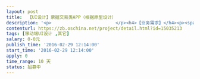 ```yaml
---                
layout: post       
title:  【UI设计】票据交易类APP（根据原型设计）           
description: '<p>                        </p><h4>【业务需求】</h4><p><span style="font-size: 15.4px;"><span style="color: rgb(87, 99, 105); font-size: 14px;">银行承兑汇票贴现利率和票据买卖信息为核心产品，旨在建立中国最快捷、最全面、最权威的网上票据交易信息（银行承兑汇票贴现利率报价）平台，帮助票据交易主体节约交易成本，实现利益最优化。</span></span></p><h4>【人员要求】</h4><p style="margin-left: 40px;"><span style="color: rgb(51, 51, 51); font-size: 14px;"><b>必要的</b></span></p><p style="margin-left: 80px;"><span style="color: rgb(51, 51, 51); font-size: 14px;">- 优秀的视觉设计能力，对同类APP设计有一定的理解；</span></p><p style="margin-left: 80px;"><span style="color: rgb(51, 51, 51); font-size: 14px;">- 玩得好设计兵器，快捷键、技巧与组合玩法；</span></p><p style="margin-left: 80px;"><span style="color: rgb(51, 51, 51); font-size: 14px;">- 像素级细节严谨把控的专业精神；</span></p><p style="margin-left: 80px;"><span style="color: rgb(51, 51, 51); font-size: 14px;">- 5年以上APP项目界面经验。</span></p><p style="margin-left: 40px;"><span style="color: rgb(51, 51, 51); font-size: 14px;"><b>领先的</b></span></p><p style="margin-left: 80px;"><span style="color: rgb(51, 51, 51); font-size: 14px;">- 有形象物、插画经验的优先。</span></p><p style="margin-left: 80px;"><span style="color: rgb(51, 51, 51); font-size: 14px;">- 图标撸得好的优先。</span></p><p style="margin-left: 80px;"><span style="color: rgb(51, 51, 51); font-size: 14px;">- 有独门的设计技巧或心得，优先。</span></p><p style="margin-left: 80px;"><span style="color: rgb(51, 51, 51); font-size: 14px;">- 懂渲染视频的优先。</span></p><p style="margin-left: 80px;"><span style="color: rgb(51, 51, 51); font-size: 14px;">- 有参加过设计比赛得奖的优先。</span></p><h4>【交付要求】</h4><p style="margin-left: 40px;">1、界面风格清晰简洁</p><p style="margin-left: 40px;">2、完整源文件</p><p style="margin-left: 40px;">3、提供发票</p><p style="margin-left: 40px;"><br></p><h2><span style="font-size: 1.1em;">【参与方式】</span></h2><p style="margin-left: 40px;">&nbsp;请在报名时附上您的案例，如果觉得OK，我们会有专人与您联系；</p><p><span style="color: rgb(0, 0, 0); font-size: 1.1em;">【交付方式】</span><br></p><p style="margin-left: 40px;">双方协商后，通过众包平台制定协议</p><p style="margin-left: 40px;"><br></p><p>                    </p>'     
contenturl: https://zb.oschina.net/project/detail.html?id=15035213      
tags: [移动端UI设计 ,其它]            
salary: 0-0元          
publish_time: '2016-02-29 12:14:00'         
start_time: '2016-02-29 12:14:00'           
apply: 0                   
time_range: 10 天              
status: 招募中                  
---                 
```

